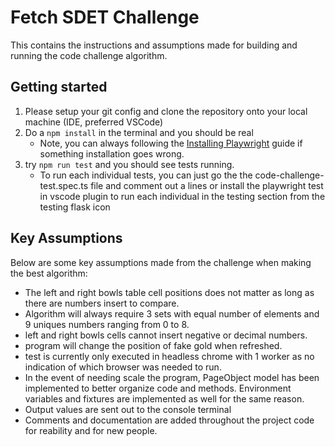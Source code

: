 # Fetch SDET Challenge 
This contains the instructions and assumptions made for building and running the code challenge algorithm.

## Getting started
1. Please setup your git config and clone the repository onto your local machine (IDE, preferred VSCode)
2. Do a ```npm install``` in the terminal and you should be real
    - Note, you can always following the [Installing Playwright](https://playwright.dev/docs/intro#installing-playwright) guide if something installation goes wrong.
3. try ```npm run test``` and you should see tests running.
    - To run each individual tests,  you can just go the the code-challenge-test.spec.ts file and comment out a lines or install the playwright test in vscode plugin to run each individual in the testing section from the testing flask icon

## Key Assumptions
Below are some key assumptions made from the challenge when making the best algorithm:
- The left and right bowls table cell positions does not matter as long as there are numbers insert to compare.
- Algorithm will always require 3 sets with equal number of elements  and 9 uniques numbers ranging from 0 to 8.
- left and right bowls cells cannot insert negative or decimal numbers.
- program will change the position of fake gold when refreshed.
- test is currently only executed in headless chrome with 1 worker as no indication of which browser was needed to run.
- In the event of needing scale the program, PageObject model has been implemented to better organize code and methods. Environment variables and fixtures are implemented as well for the same reason.
- Output values are sent out to the console terminal
- Comments and documentation are added throughout the project code for reability and for new people. 